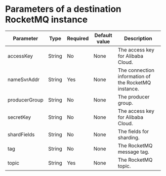 # Parameters of a destination RocketMQ instance 




|   Parameter   |  Type  | Required | Default value |                     Description                      |
|---------------|--------|----------|---------------|------------------------------------------------------|
| accessKey     | String | No       | None          | The access key for Alibaba Cloud.                    |
| nameSvrAddr   | String | Yes      | None          | The connection information of the RocketMQ instance. |
| producerGroup | String | No       | None          | The producer group.                                  |
| secretKey     | String | No       | None          | The access key for Alibaba Cloud.                    |
| shardFields   | String | No       | None          | The fields for sharding.                             |
| tag           | String | No       | None          | The RocketMQ message tag.                            |
| topic         | String | Yes      | None          | The RocketMQ topic.                                  |



